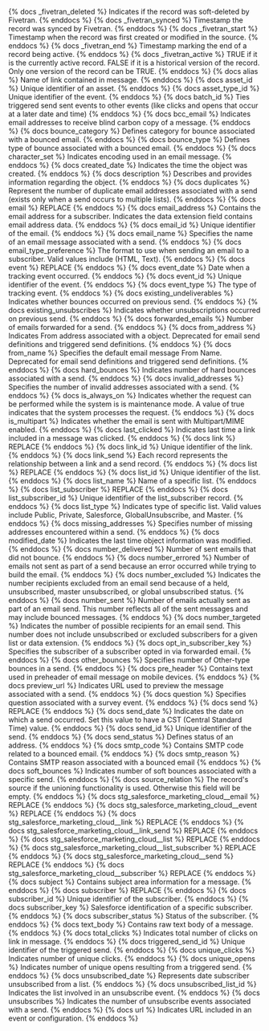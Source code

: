 {% docs _fivetran_deleted %} Indicates if the record was soft-deleted by Fivetran. {% enddocs %}
{% docs _fivetran_synced %} Timestamp the record was synced by Fivetran. {% enddocs %}
{% docs _fivetran_start %} Timestamp when the record was first created or modified in the source. {% enddocs %}
{% docs _fivetran_end %} Timestamp marking the end of a record being active. {% enddocs %}
{% docs _fivetran_active %} TRUE if it is the currently active record. FALSE if it is a historical version of the record. Only one version of the record can be TRUE. {% enddocs %}
{% docs alias %} Name of link contained in message. {% enddocs %}
{% docs asset_id %} Unique identifier of an asset. {% enddocs %}
{% docs asset_type_id %} Unique identifier of the event. {% enddocs %}
{% docs batch_id %} Ties triggered send sent events to other events (like clicks and opens that occur at a later date and time) {% enddocs %}
{% docs bcc_email %} Indicates email addresses to receive blind carbon copy of a message. {% enddocs %}
{% docs bounce_category %} Defines category for bounce associated with a bounced email. {% enddocs %}
{% docs bounce_type %} Defines type of bounce associated with a bounced email. {% enddocs %}
{% docs character_set %} Indicates encoding used in an email message. {% enddocs %}
{% docs created_date %} Indicates the time the object was created. {% enddocs %}
{% docs description %} Describes and provides information regarding the object. {% enddocs %}
{% docs duplicates %} Represent the number of duplicate email addresses associated with a send (exists only when a send occurs to multiple lists). {% enddocs %}
{% docs email %} REPLACE {% enddocs %}
{% docs email_address %} Contains the email address for a subscriber. Indicates the data extension field contains email address data. {% enddocs %}
{% docs email_id %} Unique identifier of the email. {% enddocs %}
{% docs email_name %} Specifies the name of an email message associated with a send. {% enddocs %}
{% docs email_type_preference %} The format to use when sending an email to a subscriber. Valid values include (HTML, Text). {% enddocs %}
{% docs event %} REPLACE {% enddocs %}
{% docs event_date %} Date when a tracking event occurred. {% enddocs %}
{% docs event_id %} Unique identifier of the event. {% enddocs %}
{% docs event_type %} The type of tracking event. {% enddocs %}
{% docs existing_undeliverables %} Indicates whether bounces occurred on previous send. {% enddocs %}
{% docs existing_unsubscribes %} Indicates whether unsubscriptions occurred on previous send. {% enddocs %}
{% docs forwarded_emails %} Number of emails forwarded for a send. {% enddocs %}
{% docs from_address %} Indicates From address associated with a object. Deprecated for email send definitions and triggered send definitions. {% enddocs %}
{% docs from_name %} Specifies the default email message From Name. Deprecated for email send definitions and triggered send definitions. {% enddocs %}
{% docs hard_bounces %} Indicates number of hard bounces associated with a send. {% enddocs %}
{% docs invalid_addresses %} Specifies the number of invalid addresses associated with a send. {% enddocs %}
{% docs is_always_on %} Indicates whether the request can be performed while the system is is maintenance mode. A value of true indicates that the system processes the request. {% enddocs %}
{% docs is_multipart %} Indicates whether the email is sent with Multipart/MIME enabled. {% enddocs %}
{% docs last_clicked %} Indicates last time a link included in a message was clicked. {% enddocs %}
{% docs link %} REPLACE {% enddocs %}
{% docs link_id %} Unique identifier of the link. {% enddocs %}
{% docs link_send %} Each record represents the relationship between a link and a send record. {% enddocs %}
{% docs list %} REPLACE {% enddocs %}
{% docs list_id %} Unique identifier of the list. {% enddocs %}
{% docs list_name %} Name of a specific list. {% enddocs %}
{% docs list_subscriber %} REPLACE {% enddocs %}
{% docs list_subscriber_id %} Unique identifier of the list_subscriber record. {% enddocs %}
{% docs list_type %} Indicates type of specific list. Valid values include Public, Private, Salesforce, GlobalUnsubscribe, and Master. {% enddocs %}
{% docs missing_addresses %} Specifies number of missing addresses encountered within a send. {% enddocs %}
{% docs modified_date %} Indicates the last time object information was modified. {% enddocs %}
{% docs number_delivered %} Number of sent emails that did not bounce. {% enddocs %}
{% docs number_errored %} Number of emails not sent as part of a send because an error occurred while trying to build the email. {% enddocs %}
{% docs number_excluded %} Indicates the number recipients excluded from an email send because of a held, unsubscribed, master unsubscribed, or global unsubscribed status. {% enddocs %}
{% docs number_sent %} Number of emails actually sent as part of an email send. This number reflects all of the sent messages and may include bounced messages. {% enddocs %}
{% docs number_targeted %} Indicates the number of possible recipients for an email send. This number does not include unsubscribed or excluded subscribers for a given list or data extension. {% enddocs %}
{% docs opt_in_subscriber_key %} Specifies the subscriber of a subscriber opted in via forwarded email. {% enddocs %}
{% docs other_bounces %} Specifies number of Other-type bounces in a send. {% enddocs %}
{% docs pre_header %} Contains text used in preheader of email message on mobile devices. {% enddocs %}
{% docs preview_url %} Indicates URL used to preview the message associated with a send. {% enddocs %}
{% docs question %} Specifies question associated with a survey event. {% enddocs %}
{% docs send %} REPLACE {% enddocs %}
{% docs send_date %} Indicates the date on which a send occurred. Set this value to have a CST (Central Standard Time) value. {% enddocs %}
{% docs send_id %} Unique identifier of the send. {% enddocs %}
{% docs send_status %} Defines status of an address. {% enddocs %}
{% docs smtp_code %} Contains SMTP code related to a bounced email. {% enddocs %}
{% docs smtp_reason %} Contains SMTP reason associated with a bounced email {% enddocs %}
{% docs soft_bounces %} Indicates number of soft bounces associated with a specific send. {% enddocs %}
{% docs source_relation %} The record's source if the unioning functionality is used. Otherwise this field will be empty. {% enddocs %}
{% docs stg_salesforce_marketing_cloud__email %} REPLACE {% enddocs %}
{% docs stg_salesforce_marketing_cloud__event %} REPLACE {% enddocs %}
{% docs stg_salesforce_marketing_cloud__link %} REPLACE {% enddocs %}
{% docs stg_salesforce_marketing_cloud__link_send %} REPLACE {% enddocs %}
{% docs stg_salesforce_marketing_cloud__list %} REPLACE {% enddocs %}
{% docs stg_salesforce_marketing_cloud__list_subscriber %} REPLACE {% enddocs %}
{% docs stg_salesforce_marketing_cloud__send %} REPLACE {% enddocs %}
{% docs stg_salesforce_marketing_cloud__subscriber %} REPLACE {% enddocs %}
{% docs subject %} Contains subject area information for a message. {% enddocs %}
{% docs subscriber %} REPLACE {% enddocs %}
{% docs subscriber_id %} Unique identifier of the subscriber. {% enddocs %}
{% docs subscriber_key %} Salesforce identification of a specific subscriber. {% enddocs %}
{% docs subscriber_status %} Status of the subscriber. {% enddocs %}
{% docs text_body %} Contains raw text body of a message. {% enddocs %}
{% docs total_clicks %} Indicates total number of clicks on link in message. {% enddocs %}
{% docs triggered_send_id %} Unique identifier of the triggered send. {% enddocs %}
{% docs unique_clicks %} Indicates number of unique clicks. {% enddocs %}
{% docs unique_opens %} Indicates number of unique opens resulting from a triggered send. {% enddocs %}
{% docs unsubscribed_date %} Represents date subscriber unsubscribed from a list. {% enddocs %}
{% docs unsubscribed_list_id %} Indicates the list involved in an unsubscribe event. {% enddocs %}
{% docs unsubscribes %} Indicates the number of unsubscribe events associated with a send. {% enddocs %}
{% docs url %} Indicates URL included in an event or configuration. {% enddocs %}